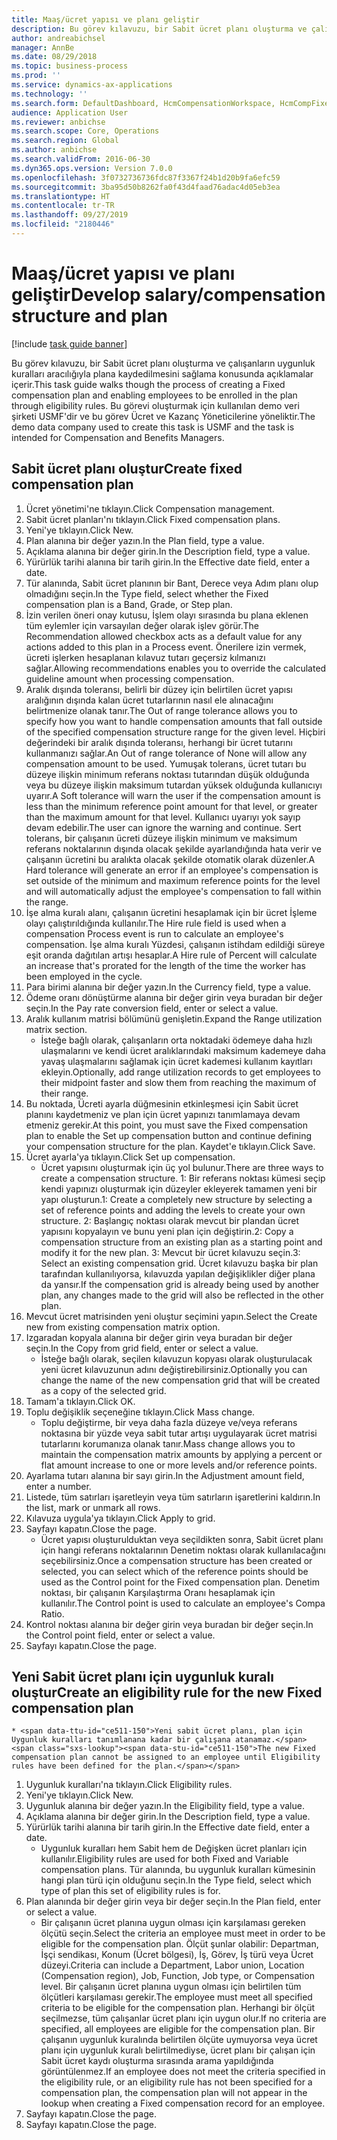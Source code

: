 ```yaml
---
title: Maaş/ücret yapısı ve planı geliştir
description: Bu görev kılavuzu, bir Sabit ücret planı oluşturma ve çalışanların uygunluk kuralları aracılığıyla plana kaydedilmesini sağlama konusunda açıklamalar içerir.
author: andreabichsel
manager: AnnBe
ms.date: 08/29/2018
ms.topic: business-process
ms.prod: ''
ms.service: dynamics-ax-applications
ms.technology: ''
ms.search.form: DefaultDashboard, HcmCompensationWorkspace, HcmCompFixedPlansPart, HRMCompFixedPlanTable, HRMCompCreateGridDialog, HRCCompGridView, HRMCompEligibility,  HRCCompGrid
audience: Application User
ms.reviewer: anbichse
ms.search.scope: Core, Operations
ms.search.region: Global
ms.author: anbichse
ms.search.validFrom: 2016-06-30
ms.dyn365.ops.version: Version 7.0.0
ms.openlocfilehash: 3f0732736736fdc87f3367f24b1d20b9fa6efc59
ms.sourcegitcommit: 3ba95d50b8262fa0f43d4faad76adac4d05eb3ea
ms.translationtype: HT
ms.contentlocale: tr-TR
ms.lasthandoff: 09/27/2019
ms.locfileid: "2180446"
---
```

# <a name="develop-salarycompensation-structure-and-plan"></a><span data-ttu-id="ce511-103">Maaş/ücret yapısı ve planı geliştir</span><span class="sxs-lookup"><span data-stu-id="ce511-103">Develop salary/compensation structure and plan</span></span>

[!include [task guide banner](../../includes/task-guide-banner.md)]

<span data-ttu-id="ce511-104">Bu görev kılavuzu, bir Sabit ücret planı oluşturma ve çalışanların uygunluk kuralları aracılığıyla plana kaydedilmesini sağlama konusunda açıklamalar içerir.</span><span class="sxs-lookup"><span data-stu-id="ce511-104">This task guide walks though the process of creating a Fixed compensation plan and enabling employees to be enrolled in the plan through eligibility rules.</span></span> <span data-ttu-id="ce511-105">Bu görevi oluşturmak için kullanılan demo veri şirketi USMF'dir ve bu görev Ücret ve Kazanç Yöneticilerine yöneliktir.</span><span class="sxs-lookup"><span data-stu-id="ce511-105">The demo data company used to create this task is USMF and the task is intended for Compensation and Benefits Managers.</span></span>


## <a name="create-fixed-compensation-plan"></a><span data-ttu-id="ce511-106">Sabit ücret planı oluştur</span><span class="sxs-lookup"><span data-stu-id="ce511-106">Create fixed compensation plan</span></span>
1. <span data-ttu-id="ce511-107">Ücret yönetimi'ne tıklayın.</span><span class="sxs-lookup"><span data-stu-id="ce511-107">Click Compensation management.</span></span>
2. <span data-ttu-id="ce511-108">Sabit ücret planları'nı tıklayın.</span><span class="sxs-lookup"><span data-stu-id="ce511-108">Click Fixed compensation plans.</span></span>
3. <span data-ttu-id="ce511-109">Yeni'ye tıklayın.</span><span class="sxs-lookup"><span data-stu-id="ce511-109">Click New.</span></span>
4. <span data-ttu-id="ce511-110">Plan alanına bir değer yazın.</span><span class="sxs-lookup"><span data-stu-id="ce511-110">In the Plan field, type a value.</span></span>
5. <span data-ttu-id="ce511-111">Açıklama alanına bir değer girin.</span><span class="sxs-lookup"><span data-stu-id="ce511-111">In the Description field, type a value.</span></span>
6. <span data-ttu-id="ce511-112">Yürürlük tarihi alanına bir tarih girin.</span><span class="sxs-lookup"><span data-stu-id="ce511-112">In the Effective date field, enter a date.</span></span>
7. <span data-ttu-id="ce511-113">Tür alanında, Sabit ücret planının bir Bant, Derece veya Adım planı olup olmadığını seçin.</span><span class="sxs-lookup"><span data-stu-id="ce511-113">In the Type field, select whether the Fixed compensation plan is a Band, Grade, or Step plan.</span></span>
8. <span data-ttu-id="ce511-114">İzin verilen öneri onay kutusu, İşlem olayı sırasında bu plana eklenen tüm eylemler için varsayılan değer olarak işlev görür.</span><span class="sxs-lookup"><span data-stu-id="ce511-114">The Recommendation allowed checkbox acts as a default value for any actions added to this plan in a Process event.</span></span>  <span data-ttu-id="ce511-115">Önerilere izin vermek, ücreti işlerken hesaplanan kılavuz tutarı geçersiz kılmanızı sağlar.</span><span class="sxs-lookup"><span data-stu-id="ce511-115">Allowing recommendations enables you to override the calculated guideline amount when processing compensation.</span></span>
9. <span data-ttu-id="ce511-116">Aralık dışında toleransı, belirli bir düzey için belirtilen ücret yapısı aralığının dışında kalan ücret tutarlarının nasıl ele alınacağını belirtmenize olanak tanır.</span><span class="sxs-lookup"><span data-stu-id="ce511-116">The Out of range tolerance allows you to specify how you want to handle compensation amounts that fall outside of the specified compensation structure range for the given level.</span></span>  <span data-ttu-id="ce511-117">Hiçbiri değerindeki bir aralık dışında toleransı, herhangi bir ücret tutarını kullanmanızı sağlar.</span><span class="sxs-lookup"><span data-stu-id="ce511-117">An Out of range tolerance of None will allow any compensation amount to be used.</span></span>  <span data-ttu-id="ce511-118">Yumuşak tolerans, ücret tutarı bu düzeye ilişkin minimum referans noktası tutarından düşük olduğunda veya bu düzeye ilişkin maksimum tutardan yüksek olduğunda kullanıcıyı uyarır.</span><span class="sxs-lookup"><span data-stu-id="ce511-118">A Soft tolerance will warn the user if the compensation amount is less than the minimum reference point amount for that level, or greater than the maximum amount for that level.</span></span> <span data-ttu-id="ce511-119">Kullanıcı uyarıyı yok sayıp devam edebilir.</span><span class="sxs-lookup"><span data-stu-id="ce511-119">The user can ignore the warning and continue.</span></span>  <span data-ttu-id="ce511-120">Sert tolerans, bir çalışanın ücreti düzeye ilişkin minimum ve maksimum referans noktalarının dışında olacak şekilde ayarlandığında hata verir ve çalışanın ücretini bu aralıkta olacak şekilde otomatik olarak düzenler.</span><span class="sxs-lookup"><span data-stu-id="ce511-120">A Hard tolerance will generate an error if an employee's compensation is set outside of the minimum and maximum reference points for the level and will automatically adjust the employee's compensation to fall within the range.</span></span>
10. <span data-ttu-id="ce511-121">İşe alma kuralı alanı, çalışanın ücretini hesaplamak için bir ücret İşleme olayı çalıştırıldığında kullanılır.</span><span class="sxs-lookup"><span data-stu-id="ce511-121">The Hire rule field is used when a compensation Process event is run to calculate an employee's compensation.</span></span>  <span data-ttu-id="ce511-122">İşe alma kuralı Yüzdesi, çalışanın istihdam edildiği süreye eşit oranda dağıtılan artışı hesaplar.</span><span class="sxs-lookup"><span data-stu-id="ce511-122">A Hire rule of Percent will calculate an increase that's prorated for the length of the time the worker has been employed in the cycle.</span></span>
11. <span data-ttu-id="ce511-123">Para birimi alanına bir değer yazın.</span><span class="sxs-lookup"><span data-stu-id="ce511-123">In the Currency field, type a value.</span></span>
12. <span data-ttu-id="ce511-124">Ödeme oranı dönüştürme alanına bir değer girin veya buradan bir değer seçin.</span><span class="sxs-lookup"><span data-stu-id="ce511-124">In the Pay rate conversion field, enter or select a value.</span></span>
13. <span data-ttu-id="ce511-125">Aralık kullanım matrisi bölümünü genişletin.</span><span class="sxs-lookup"><span data-stu-id="ce511-125">Expand the Range utilization matrix section.</span></span>
    * <span data-ttu-id="ce511-126">İsteğe bağlı olarak, çalışanların orta noktadaki ödemeye daha hızlı ulaşmalarını ve kendi ücret aralıklarındaki maksimum kademeye daha yavaş ulaşmalarını sağlamak için ücret kademesi kullanım kayıtları ekleyin.</span><span class="sxs-lookup"><span data-stu-id="ce511-126">Optionally, add range utilization records to get employees to their midpoint faster and slow them from reaching the maximum of their range.</span></span>  
14. <span data-ttu-id="ce511-127">Bu noktada, Ücreti ayarla düğmesinin etkinleşmesi için Sabit ücret planını kaydetmeniz ve plan için ücret yapınızı tanımlamaya devam etmeniz gerekir.</span><span class="sxs-lookup"><span data-stu-id="ce511-127">At this point, you must save the Fixed compensation plan to enable the Set up compensation button and continue defining your compensation structure for the plan.</span></span>  <span data-ttu-id="ce511-128">Kaydet'e tıklayın.</span><span class="sxs-lookup"><span data-stu-id="ce511-128">Click Save.</span></span>
15. <span data-ttu-id="ce511-129">Ücret ayarla'ya tıklayın.</span><span class="sxs-lookup"><span data-stu-id="ce511-129">Click Set up compensation.</span></span>
    * <span data-ttu-id="ce511-130">Ücret yapısını oluşturmak için üç yol bulunur.</span><span class="sxs-lookup"><span data-stu-id="ce511-130">There are three ways to create a compensation structure.</span></span> <span data-ttu-id="ce511-131">1: Bir referans noktası kümesi seçip kendi yapınızı oluşturmak için düzeyler ekleyerek tamamen yeni bir yapı oluşturun.</span><span class="sxs-lookup"><span data-stu-id="ce511-131">1: Create a completely new structure by selecting a set of reference points and adding the levels to create your own structure.</span></span> <span data-ttu-id="ce511-132">2: Başlangıç noktası olarak mevcut bir plandan ücret yapısını kopyalayın ve bunu yeni plan için değiştirin.</span><span class="sxs-lookup"><span data-stu-id="ce511-132">2: Copy a compensation structure from an existing plan as a starting point and modify it for the new plan.</span></span> <span data-ttu-id="ce511-133">3: Mevcut bir ücret kılavuzu seçin.</span><span class="sxs-lookup"><span data-stu-id="ce511-133">3: Select an existing compensation grid.</span></span> <span data-ttu-id="ce511-134">Ücret kılavuzu başka bir plan tarafından kullanılıyorsa, kılavuzda yapılan değişiklikler diğer plana da yansır.</span><span class="sxs-lookup"><span data-stu-id="ce511-134">If the compensation grid is already being used by another plan, any changes made to the grid will also be reflected in the other plan.</span></span>  
16. <span data-ttu-id="ce511-135">Mevcut ücret matrisinden yeni oluştur seçimini yapın.</span><span class="sxs-lookup"><span data-stu-id="ce511-135">Select the Create new from existing compensation matrix option.</span></span>
17. <span data-ttu-id="ce511-136">Izgaradan kopyala alanına bir değer girin veya buradan bir değer seçin.</span><span class="sxs-lookup"><span data-stu-id="ce511-136">In the Copy from grid field, enter or select a value.</span></span>
    * <span data-ttu-id="ce511-137">İsteğe bağlı olarak, seçilen kılavuzun kopyası olarak oluşturulacak yeni ücret kılavuzunun adını değiştirebilirsiniz.</span><span class="sxs-lookup"><span data-stu-id="ce511-137">Optionally you can change the name of the new compensation grid that will be created as a copy of the selected grid.</span></span>  
18. <span data-ttu-id="ce511-138">Tamam'a tıklayın.</span><span class="sxs-lookup"><span data-stu-id="ce511-138">Click OK.</span></span>
19. <span data-ttu-id="ce511-139">Toplu değişiklik seçeneğine tıklayın.</span><span class="sxs-lookup"><span data-stu-id="ce511-139">Click Mass change.</span></span>
    * <span data-ttu-id="ce511-140">Toplu değiştirme, bir veya daha fazla düzeye ve/veya referans noktasına bir yüzde veya sabit tutar artışı uygulayarak ücret matrisi tutarlarını korumanıza olanak tanır.</span><span class="sxs-lookup"><span data-stu-id="ce511-140">Mass change allows you to maintain the compensation matrix amounts by applying a percent or flat amount increase to one or more levels and/or reference points.</span></span>  
20. <span data-ttu-id="ce511-141">Ayarlama tutarı alanına bir sayı girin.</span><span class="sxs-lookup"><span data-stu-id="ce511-141">In the Adjustment amount field, enter a number.</span></span>
21. <span data-ttu-id="ce511-142">Listede, tüm satırları işaretleyin veya tüm satırların işaretlerini kaldırın.</span><span class="sxs-lookup"><span data-stu-id="ce511-142">In the list, mark or unmark all rows.</span></span>
22. <span data-ttu-id="ce511-143">Kılavuza uygula'ya tıklayın.</span><span class="sxs-lookup"><span data-stu-id="ce511-143">Click Apply to grid.</span></span>
23. <span data-ttu-id="ce511-144">Sayfayı kapatın.</span><span class="sxs-lookup"><span data-stu-id="ce511-144">Close the page.</span></span>
    * <span data-ttu-id="ce511-145">Ücret yapısı oluşturulduktan veya seçildikten sonra, Sabit ücret planı için hangi referans noktalarının Denetim noktası olarak kullanılacağını seçebilirsiniz.</span><span class="sxs-lookup"><span data-stu-id="ce511-145">Once a compensation structure has been created or selected, you can select which of the reference points should be used as the Control point for the Fixed compensation plan.</span></span>  <span data-ttu-id="ce511-146">Denetim noktası, bir çalışanın Karşılaştırma Oranı hesaplamak için kullanılır.</span><span class="sxs-lookup"><span data-stu-id="ce511-146">The Control point is used to calculate an employee's Compa Ratio.</span></span>  
24. <span data-ttu-id="ce511-147">Kontrol noktası alanına bir değer girin veya buradan bir değer seçin.</span><span class="sxs-lookup"><span data-stu-id="ce511-147">In the Control point field, enter or select a value.</span></span>
25. <span data-ttu-id="ce511-148">Sayfayı kapatın.</span><span class="sxs-lookup"><span data-stu-id="ce511-148">Close the page.</span></span>

## <a name="create-an-eligibility-rule-for-the-new-fixed-compensation-plan"></a><span data-ttu-id="ce511-149">Yeni Sabit ücret planı için uygunluk kuralı oluştur</span><span class="sxs-lookup"><span data-stu-id="ce511-149">Create an eligibility rule for the new Fixed compensation plan</span></span>
    * <span data-ttu-id="ce511-150">Yeni sabit ücret planı, plan için Uygunluk kuralları tanımlanana kadar bir çalışana atanamaz.</span><span class="sxs-lookup"><span data-stu-id="ce511-150">The new Fixed compensation plan cannot be assigned to an employee until Eligibility rules have been defined for the plan.</span></span>  
1. <span data-ttu-id="ce511-151">Uygunluk kuralları'na tıklayın.</span><span class="sxs-lookup"><span data-stu-id="ce511-151">Click Eligibility rules.</span></span>
2. <span data-ttu-id="ce511-152">Yeni'ye tıklayın.</span><span class="sxs-lookup"><span data-stu-id="ce511-152">Click New.</span></span>
3. <span data-ttu-id="ce511-153">Uygunluk alanına bir değer yazın.</span><span class="sxs-lookup"><span data-stu-id="ce511-153">In the Eligibility field, type a value.</span></span>
4. <span data-ttu-id="ce511-154">Açıklama alanına bir değer girin.</span><span class="sxs-lookup"><span data-stu-id="ce511-154">In the Description field, type a value.</span></span>
5. <span data-ttu-id="ce511-155">Yürürlük tarihi alanına bir tarih girin.</span><span class="sxs-lookup"><span data-stu-id="ce511-155">In the Effective date field, enter a date.</span></span>
    * <span data-ttu-id="ce511-156">Uygunluk kuralları hem Sabit hem de Değişken ücret planları için kullanılır.</span><span class="sxs-lookup"><span data-stu-id="ce511-156">Eligibility rules are used for both Fixed and Variable compensation plans.</span></span>  <span data-ttu-id="ce511-157">Tür alanında, bu uygunluk kuralları kümesinin hangi plan türü için olduğunu seçin.</span><span class="sxs-lookup"><span data-stu-id="ce511-157">In the Type field, select which type of plan this set of eligibility rules is for.</span></span>  
6. <span data-ttu-id="ce511-158">Plan alanında bir değer girin veya bir değer seçin.</span><span class="sxs-lookup"><span data-stu-id="ce511-158">In the Plan field, enter or select a value.</span></span>
    * <span data-ttu-id="ce511-159">Bir çalışanın ücret planına uygun olması için karşılaması gereken ölçütü seçin.</span><span class="sxs-lookup"><span data-stu-id="ce511-159">Select the criteria an employee must meet in order to be eligible for the compensation plan.</span></span> <span data-ttu-id="ce511-160">Ölçüt şunlar olabilir: Departman, İşçi sendikası, Konum (Ücret bölgesi), İş, Görev, İş türü veya Ücret düzeyi.</span><span class="sxs-lookup"><span data-stu-id="ce511-160">Criteria can include a Department, Labor union, Location (Compensation region), Job, Function, Job type, or Compensation level.</span></span> <span data-ttu-id="ce511-161">Bir çalışanın ücret planına uygun olması için belirtilen tüm ölçütleri karşılaması gerekir.</span><span class="sxs-lookup"><span data-stu-id="ce511-161">The employee must meet all specified criteria to be eligible for the compensation plan.</span></span> <span data-ttu-id="ce511-162">Herhangi bir ölçüt seçilmezse, tüm çalışanlar ücret planı için uygun olur.</span><span class="sxs-lookup"><span data-stu-id="ce511-162">If no criteria are specified, all employees are eligible for the compensation plan.</span></span> <span data-ttu-id="ce511-163">Bir çalışanın uygunluk kuralında belirtilen ölçüte uymuyorsa veya ücret planı için uygunluk kuralı belirtilmediyse, ücret planı bir çalışan için Sabit ücret kaydı oluşturma sırasında arama yapıldığında görüntülenmez.</span><span class="sxs-lookup"><span data-stu-id="ce511-163">If an employee does not meet the criteria specified in the eligibility rule, or an eligibility rule has not been specified for a compensation plan, the compensation plan will not appear in the lookup when creating a Fixed compensation record for an employee.</span></span>  
7. <span data-ttu-id="ce511-164">Sayfayı kapatın.</span><span class="sxs-lookup"><span data-stu-id="ce511-164">Close the page.</span></span>
8. <span data-ttu-id="ce511-165">Sayfayı kapatın.</span><span class="sxs-lookup"><span data-stu-id="ce511-165">Close the page.</span></span>

